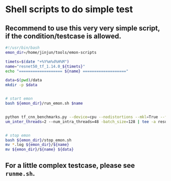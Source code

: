 # Shell scripts to do simple test

## Recommend to use this very very simple script, if the condition/testcase is allowed.

``` bash
#!/usr/bin/bash
emon_dir=/home/jinjun/tools/emon-scripts

timets=$(date "+%Y%m%d%H%M")
name="resnet50_tf_1.14.0_${timets}"
echo "=================== ${name} ==================="

data=$(pwd)/data
mkdir -p $data


# start emon
bash ${emon_dir}/run_emon.sh $name


python tf_cnn_benchmarks.py --device=cpu --nodistortions --mkl=True --forward_only=True -data_format=NHWC --model=resnet50 --n
um_inter_threads=2 --num_intra_threads=48 -batch_size=128 | tee -a result.log


# stop emon
bash ${emon_dir}/stop_emon.sh
mv *.log ${emon_dir}/${name}
mv ${emon_dir}/${name} ${data}
```

## For a little complex testcase, please see ``runme.sh``.
